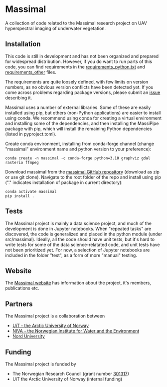 # Massimal
 A collection of code related to the Massimal research project on UAV hyperspectral imaging of underwater vegetation.

## Installation
This code is still in development and has not  been organized and prepared for widespread distribution. However, if you do want to run parts of this code, you can find requirements in the [requirements_python.txt](requirements_python.txt) and [requirements_other](requirements_other.md) files. 

The requirements are quite loosely defined, with few limits on version numbers, as no obvious version conflicts have been detected yet. If you come across problems regarding package versions, please submit an [issue](https://github.com/mh-skjelvareid/massimal/issues) describing it. 

Massimal uses a number of external libraries. Some of these are easily installed using
pip, but others (non-Python applications) are easier to install using conda. We
recommend using conda for creating a virtual environment and installing some of the
dependencies, and then installing the MassiPipe package with pip, which will install the
remaining Python dependencies (listed in pyproject.toml).

Create conda environment, installing from conda-forge channel (change "massimal" environment name and python version to your preference):

    conda create -n massimal -c conda-forge python=3.10 graphviz gdal rasterio ffmpeg

Download massimal from the [massimal GitHub repository](https://github.com/mh-skjelvareid/massimal) (download as zip or use git clone). Navigate to the root folder of the repo and install using pip ("." indicates installation of package in current directory):

    conda activate massimal
    pip install .

## Tests
The Massimal project is mainly a data science project, and much of the development is done in Jupyter notebooks. When "repeated tasks" are discovered, the code is generalized and placed in the python module (under src/massimal). Ideally, all the code should have unit tests, but it's hard to write tests for some of the data science-relatated code, and unit tests have not been prioritized yet. For now, a selection of Jupyter notebooks are included in the folder "test", as a form of more "manual" testing. 

## Website
The [Massimal website](https://en.uit.no/project/massimal) has information about the project, it's members, publications etc.

## Partners
 The Massimal project is a collaboration between
 - [UiT - the Arctic University of Norway](https://en.uit.no/startsida)
 - [NIVA - the Norwegian Institute for Water and the Environment](https://www.niva.no/en)
 - [Nord University](https://www.nord.no/en)

## Funding
The Massimal project is funded by
- The Norwegian Research Council (grant number [301317](https://prosjektbanken.forskningsradet.no/project/FORISS/301317))
- UiT the Arctic University of Norway (internal funding)
